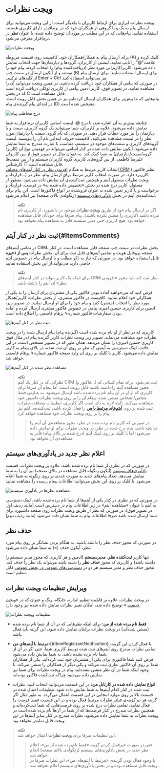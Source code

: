 #  ویجت نظرات  
 ویجت نظرات ابزاری برای ارتباط کاربران با یکدیگر است. از این ویجت می‌توانید برای ارسال پیام به یک و یا گروهی از همکاران خود که در نرم‌افزار دارای کاربری هستند، استفاده نمایید. پیام‌هایی که در این مطلب در مورد آن توضیح داده شده، با عنوان **نظر** در نرم‌افزار معرفی می‌شود.<br>

 ![ویجت نظرات](./Comments-widget.png)

برای ارسال پیام به همکار/همکاران خود، کافیست روی قسمت مربوطه (A) کلیک کرده و علامت"@" را تایپ نمایید. لیستی از کاربران، گروه‌ها و دپارتمان‌ها جهت انتخاب نمایش داده می‌شود. کاربر/کاربرانی مورد نظر (دریافت‌کننده پیام) را انتخاب کرده، پیام خود را نوشته و از آیکون ارسال در سمت چپ (B) برای ارسال استفاده نمایید. برای ارسال پیام از کلیدهای ترکیبی Enter + Ctrl نیز می‌توانید استفاده کنید.<br>
در صورتی که پیامی از همکاران خود دریافت کرده باشید، در همین ویجت می‌توانید آن را مشاهده نمایید. در تصویر فوق، کاربر ادمین پیامی از کاربری توکلی دریافت کرده است که در بخش C قابل مشاهده است.<br>
پیام‌هایی که ما پیش‌تر برای همکاران ارسال کرده‌ایم نیز در همین بخش قابل رویت است. در ابتدای پیام گیرنده‌‌ی پیام (D)‌ مشخص شده است.<br>

![درج مخاطب پیام](./Mention-types.png)

چنانچه پیش‌تر به آن اشاره شد، با درج @، لیست اسامی کاربران نرم‌افزار به شما نمایش داده می‌شود. علاوه بر کاربران، شما می‌توانید یک گروه کاربری، سمت و یا دپارتمان را نیز مورد خطاب قرار دهید. در صورتی که نام گروه، سمت یا دپارتمان مورد نظر را در لیست مشاهده نمی‌کنید، کافیست حروف ابتدایی نام آن را بنویسید. لیست گروه‌های کاربری و سمت‌های موجود در سیستم، متناسب با عبارت مندرج به شما نمایش داده می‌شود. آیکون نمایش داده شده در کنار اسامی می‌تواند در فهمیدن نوع آن (کاربر/گروه/سمت/دپارتمان) به شما کمک کند. به عنوان مثال در تصویر فوق از بین کاربران علیرضا کاظمی، از بین گروه‌های کاربری گروه کاربران سیستم و از بین سمت‌ها کارشناس IT قابل مشاهده است.<br>
انتخاب کاربر مرتبط به هنگام [افزودن نظر در کنار آیتم‌های مختلف CRM](#ItemsComments) (نظیر فاکتور، قرارداد و...) کارربرد دارد. در صورت انتخاب کاربر مرتبط برای ارسال پیام، نظر در ویجت نظرات مسئول آیتم و همچنین ثبت‌کننده‌ی آن نمایش داده می‌شود. منظور از مسئول، کاربر درج شده در بخش «تخصیص داده شده به» در فرصت، قرارداد و درخواست و یا کاربر تعیین شده به عنوان فروشنده در انواع فاکتورها است. این پیام برای ثبت‌کننده‌ی آیتم در بخش [یادآوری‌های سیستم](https://github.com/1stco/PayamGostarDocs/blob/master/Help/home/NotificationManagement2.6.0.md) (زنگوله‌ی بالای صفحه) نیز اعلام می‌شود. <br>

> **نکته**<br>
> اگر در ارسال پیام خود از طریق **ویجت نظرات** موجود در داشبورد، از کاربری نام نبرده باشید (کاربری را منشن نکرده باشید)، پیام صرفا برای خودتان قابل مشاهده خواهد بود. هیچ کاربری حتی مدیر سیستم قادر به مشاهده پیام نخواهد بود.<br>

## ثبت نظر در کنار آیتم{#ItemsComments} <br>
در تمامی آیتم‌های CRM، بخش نظرات در سمت چپ صفحه قابل مشاهده است. در کنار صفحه پروفایل هویت و تمامی آیتم‌های قابل ثبت برای آن،‌ بخش نظرات **پس از ذخیره** قابل استفاده خواهد بود. در صورتی که نیاز به ذکر مطلب و یا ارسال پیام در خصوص آیتم خاصی دارید می‌توانید از این بخش استفاده نمایید.<br>

> **نکته**<br>
> برای اینکه یک کاربر بتواند در کنار آیتم‌های CRM نظر ثبت کند باید مجوز «افزودن نظر» آن آیتم را داشته باشد. <br>

فرض کنید که می‌خواهید آماده بودن فاکتور یکی از مشتریان برای ارسال را به یکی از همکاران خود اعلام نمایید. کافیست در فاکتور مشتری،‌ از بخش نظرات، کاربر/همکار مورد نظر را انتخاب (منشن) کنید و پیام خود را برای او ارسال نمایید. در تصویر زیر، ادمین برای کاربری حسین امیری پیامی در خصوص فاکتور مشتری ارسال کرده و آماده بودن سفارشات فاکتور شماره ۹ پرهام قاسمی را اطلاع داده است.<br>

![ثبت نظر در کنار آیتم‌ها](./Item-comment-sample.png)

کاربری که در نظر از او نام برده شده است (گیرنده پیام) پیام ارسال شده را در ویجت نظرات خود مشاهده می‌نماید. تصویر زیر ویجت نظرات کاربر گیرنده پیام (در مثال فوق کاربری حسین امیری) را نشان می‌دهد. همان طور که در تصویر مشخص است، در این حالت، لینک دسترسی به آیتمی که نظر بر روی آن ثبت شده، در بالای پیغام به کاربر نمایش داده می‌شود. کاربر با کلیک بر روی آن وارد صفحه فاکتور شماره ۹ پرهام قاسمی خواهد شد.<br>

![مشاهده نظر شده در کنار آیتم‌ها](./Item-comment-considering.png)

> **نکته**<br>
> نظراتی که در کنار یک آیتم CRM (فاکتور و...) ثبت می‌شود، برای تمام کسانی که مجوز مشاهده آیتم را داشته باشند قابل رویت است. اما پیغام آن صرفا برای کاربری که از او در آن پیام نام برده شده باشد ارسال می‌شود. به عبارتی فقط شخص/اشخاص منشن شده، پیغام آن را بر روی ویجت نظرات داشبور خود مشاهده می‌کنند. البته لازم به ذکر است اگر کاربری، تنظیمات مشاهده نظرات ثبت شده بر روی [**آیتم‌های مرتبط با من**](#ItemRegistrantNotification) را فعال کرده باشد، ثبت‌کننده‌ی آیتم نیز پیام را بر روی ویجت نظرات خود مشاهده خواهد کرد.<br>
>> در صورتی که کاربر نام برده شده در نظر، مجوز مشاهده‌ی آن آیتم را نداشته باشد، پیام درج شده در نظر، در ویجت نظرات برای او نمایش داده می‌شود؛ اما با کلیک بر روی لینک آیتم (درج شده در بالای پیام) قادر به مشاهده‌ی آن نخواهد بود.

## اعلام نظر جدید در یادآوری‌های سیستم<br>
در صورتی که در نظری از شما نام برده شده باشد، علاوه بر ویجت نظرات، قسمت [یادآوری‌های سیستم](https://github.com/1stco/PayamGostarDocs/blob/master/Help/home/NotificationManagement2.6.0.md) (آیکون زنگوله قابل مشاهده در بالای صفحه) نیز آن را به شما نمایش می‌دهد. تعداد پیام‌های جدید به صورت عددی بر روی زنگوله به شما اعلام می‌شود. با کلیک بر روی این بخش می‌توانید اطلاعات پیغام رسیده را مشاهده نمایید.<br>

![مشاهده نظرها در یادآوری سیستم](./Comments-notification.png)

در صورتی که در نظری در کنار یکی از آیتم‌ها از شما نام برده شده باشد، لینک دسترسی به آیتم با عنوان «مشاهده آیتم» در زیر اطلاعات پیام در دسترس است (مانند ردیف اول در تصویر فوق). در صورتی که نظر از طریق ویجت نظرات روی صفحه داشبورد برای شما ارسال شده باشد صرفا اطلاعات پیام به شما نشان داده می‌شود (مانند ردیف دوم).<br>

## حذف نظر
در صورتی که مجوز حذف نظر را داشته باشید، به هنگام بردن نشانگر بر روی پیام مورد نظر، آیکون حذف (×) به شما نشان داده می‌شود.

تنها کاربر **ثبت‌کننده نظر**، **مدیرسیستم** (ادمین و هر کاربری که مجوز مدیر سیستم را داشته باشد) و کاربری که مجوز **حذف نظر** را دشته باشد می‌تواند یک نظر را حذف کند. مجوز حذف نظر و مدیر سیستم هر دو در [دسترسی‌های عمومی در بخش عمومی](https://github.com/1stco/PayamGostarDocs/blob/master/Help/Settings/GroupsAndUsersManagement/permissions/GeneralPermission_2.7.0.md#GeneralItemsPermissions) قابل تنظیم است.<br>

## ویرایش تنظیمات ویجت نظرات
در ویجت نظرات، علاوه بر قابلیت تنظیم اندازه، جایگاه، رنگ و عنوان که در «[ویجت چیست](https://github.com/1stco/PayamGostarDocs/blob/master/Help/home/widget/Widgets2.7.0.md#WidgetSetting) » توضیح داده شد، امکان تغییر نظرات نمایش داده شده نیز وجود دارد.<br>

![تنظیمات ویجت نظرات](./Comments-setting.jpg)

- **فقط نام برده شده از من:** برای اینکه نظرهایی که در آن از شما نام برده شده (منشن شده‌اید) در ویجت نظرات برایتان نمایش داده شود، این گزینه باید فعال باشد.<br>

- **مرتبط با آیتم‌های من:**{#ItemRegistrantNotification} با فعال کردن این گزینه، تمامی نظرات مندرج روی آیتم‌های ثبت شده توسط کاربری شما، حتی اگر در آن از شما نام برده نشده باشد، به شما نمایش داده می‌شود. <br>
فرض کنید شما فاکتوری برای یکی از مشتریان خود ثبت کرده‌اید. یکی از همکاران شما بر روی آن فاکتور نظری ثبت می‌کند و یکی دیگر از همکاران را منشن می‌کند. با وجود اینکه شما در آن نظر منشن نشده‌اید، پیام در ویجت نظرات برای شما نیز نمایش داده می‌شود چراکه ثبت‌کننده فاکتور بوده‌اید.<br>

- **انواع نمایش داده شده در کارتابل من:** در این قسمت می‌توانید انتخاب کنید، نظرات ثبت شده در کنار کدام آیتم‌ها به شما نمایش داده شود. تنظیمات اعمال شده در قسمت بالا بر روی موارد انتخابی در این قسمت اعمال می‌گردد. به طور مثال اگر گزینه هر دو گزینه‌ی فیلتر نظرات مرتبط فعال بوده و در این قسمت فقط فرصت را فعال نمایید، تمامی نظرات درج شده بر روی فرصت‌هایی که شما ثبت‌کرده‌اید و همچنین نظرات مندرج در کنار فرصت‌ها که از شما در آن‌ها نام برده شده است در ویجت نظرات به شما نمایش داده می‌شود. نظرات مندرج در کنار سایر آیتم‌ها در این ویجت قابل نمایش نخواهد بود.<br>

> **نکته**<br>
> این تنظیمات صرفا برای **ویجت نظرات** اعمال خواهد شد.<br>
>> حتی در صورت غیرفعال کردن گزینه «فقط نام‌برده شده از من»، اعلام نظر جدید در بخش یادآوری‌های سیستم (زنگوله‌ی بالای صفحه) انجام خواهد شد.<br>
>> با وجود فعال بودن گزینه‌ی «مرتبط با آیتم‌های من»، این نظرات صرفا در ویجت قابل مشاهده بوده و در بخش یادآوری‌های سیستم اعلام نخواهد شد.<br>



